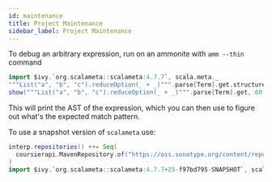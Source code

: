 ```yaml
---
id: maintenance
title: Project Maintenance
sidebar_label: Project Maintenance
---
```


To debug an arbitrary expression, run on an ammonite with `amm --thin` command
```scala
import $ivy.`org.scalameta::scalameta:4.7.7`, scala.meta._
"""List("a", "b", "c").reduceOption(_ + _)""".parse[Term].get.structure // prints the AST structure
show("""List("a", "b", "c").reduceOption(_ + _)""".parse[Term].get, 60) // prints the AST in a more readable format
```
This will print the AST of the expression, which you can then use to figure out
what's the expected match pattern.

To use a snapshot version of `scalameta` use:
```scala
interp.repositories() ++= Seq(
  coursierapi.MavenRepository.of("https://oss.sonatype.org/content/repositories/snapshots/")
)
import $ivy.`org.scalameta::scalameta:4.7.7+25-f97bd795-SNAPSHOT`, scala.meta._
```
